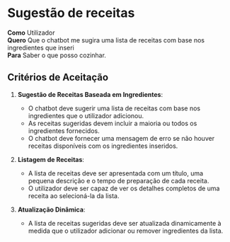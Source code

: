 # Sugestão de receitas
**Como**  Utilizador  
**Quero**  Que o chatbot me sugira uma lista de receitas com base nos ingredientes que inseri  
**Para**  Saber o que posso cozinhar.

## Critérios de Aceitação

1. **Sugestão de Receitas Baseada em Ingredientes**:
   - O chatbot deve sugerir uma lista de receitas com base nos ingredientes que o utilizador adicionou.
   - As receitas sugeridas devem incluir a maioria ou todos os ingredientes fornecidos.
   - O chatbot deve fornecer uma mensagem de erro se não houver receitas disponíveis com os ingredientes inseridos.

2. **Listagem de Receitas**:
   - A lista de receitas deve ser apresentada com um título, uma pequena descrição e o tempo de preparação de cada receita.
   - O utilizador deve ser capaz de ver os detalhes completos de uma receita ao selecioná-la da lista.

3. **Atualização Dinâmica**:
   - A lista de receitas sugeridas deve ser atualizada dinamicamente à medida que o utilizador adicionar ou remover ingredientes da lista.
